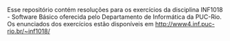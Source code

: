 Esse repositório contém resoluções para os exercícios da disciplina INF1018 - Software Básico oferecida pelo Departamento de Informática da PUC-Rio.
Os enunciados dos exercícios estão disponíveis em http://www4.inf.puc-rio.br/~inf1018/
